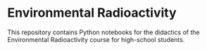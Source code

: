 # Environmental Radioactivity

This repository contains Python notebooks for the didactics of the Environmental Radioactivity course for high-school students.

